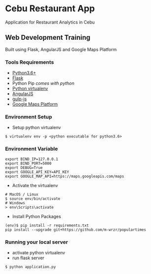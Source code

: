 # Cebu Restaurant App

Application for Restaurant Analytics in Cebu

## Web Development Training

Built using Flask, AngularJS and Google Maps Platform

### Tools Requirements

- [Python3.6+](https://www.python.org/downloads/)
- [Flask](http://flask.pocoo.org/)
- Python Pip _comes with python_
- [Python virtualenv](http://docs.python-guide.org/en/latest/dev/virtualenvs/)
- [AngularJS](https://angularjs.org/)
- [gulp-js](https://gulpjs.com/)
- [Google Maps Platform](https://cloud.google.com/maps-platform)

### Environment Setup

- Setup python virtualenv
```
$ virtualenv env -p <python executable for python3.6>
```

### Environment Variable
```
export BIND_IP=127.0.0.1
export BIND_PORT=5000
export DEBUG=True
export GOOGLE_API_KEY=API_KEY
export GOOGLE_MAP_API=https://maps.googleapis.com/maps
```
- Activate the virtualenv
```
# MacOS / Linux
$ source env/bin/activate
# Windows
> env\Scripts\activate
```

- Install Python Packages
```
(env)$ pip install -r requirements.txt
pip install --upgrade git+https://github.com/m-wrzr/populartimes
```

### Running your local server

- activate python virtualenv
- run flask server
```
$ python application.py
```
